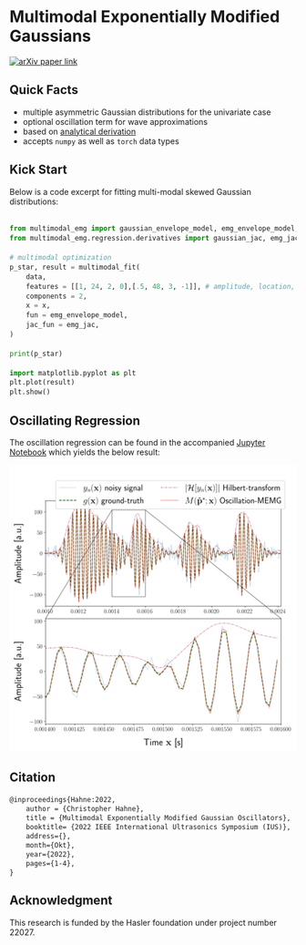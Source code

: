 # Multimodal Exponentially Modified Gaussians

[![arXiv paper link](https://img.shields.io/badge/paper-arXiv:2209.12202-red)](https://arxiv.org/pdf/2209.12202.pdf)

## Quick Facts
- multiple asymmetric Gaussian distributions for the univariate case
- optional oscillation term for wave approximations
- based on [analytical derivation](./docs/exp_mod_gauss_wave_partial_derivative.pdf)
- accepts ```numpy``` as well as ```torch``` data types

## Kick Start

Below is a code excerpt for fitting multi-modal skewed Gaussian distributions:

```python

from multimodal_emg import gaussian_envelope_model, emg_envelope_model, emg_wave_model
from multimodal_emg.regression.derivatives import gaussian_jac, emg_jac, oemg_jac

# multimodal optimization
p_star, result = multimodal_fit(
    data,
    features = [[1, 24, 2, 0],[.5, 48, 3, -1]], # amplitude, location, spread, skew
    components = 2,
    x = x,
    fun = emg_envelope_model,
    jac_fun = emg_jac,
)

print(p_star)

import matplotlib.pyplot as plt
plt.plot(result)
plt.show()
```

## Oscillating Regression

The oscillation regression can be found in the accompanied [Jupyter Notebook](./mm_emg_example.ipynb) which yields the below result:

[![Oscillating Multi-Modal EMG](./docs/figs/denoising_emg.svg)](./mm_emg_example.ipynb)

## Citation

```
@inproceedings{Hahne:2022,
    author = {Christopher Hahne},
    title = {Multimodal Exponentially Modified Gaussian Oscillators},
    booktitle= {2022 IEEE International Ultrasonics Symposium (IUS)},
    address={},
    month={Okt},
    year={2022},
    pages={1-4},
}
```

## Acknowledgment

This research is funded by the Hasler foundation under project number 22027.
